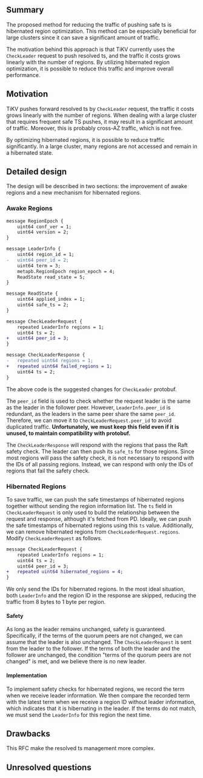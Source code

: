 ## Summary

The proposed method for reducing the traffic of pushing safe ts is hibernated region optimization. This method can be especially beneficial for large clusters since it can save a significant amount of traffic.

The motivation behind this approach is that TiKV currently uses the `CheckLeader` request to push resolved ts, and the traffic it costs grows linearly with the number of regions. By utilizing hibernated region optimization, it is possible to reduce this traffic and improve overall performance.

## Motivation

TiKV pushes forward resolved ts by `CheckLeader` request, the traffic it costs grows linearly with the number of regions. When dealing with a large cluster that requires frequent safe TS pushes, it may result in a significant amount of traffic. Moreover, this is probably cross-AZ traffic, which is not free.

By optimizing hibernated regions, it is possible to reduce traffic significantly. In a large cluster, many regions are not accessed and remain in a hibernated state.

## Detailed design

The design will be described in two sections: the improvement of awake regions and a new mechanism for hibernated regions.

### Awake Regions

```diff
message RegionEpoch {
    uint64 conf_ver = 1;
    uint64 version = 2;
}

message LeaderInfo {
    uint64 region_id = 1;
-   uint64 peer_id = 2;
    uint64 term = 3;
    metapb.RegionEpoch region_epoch = 4;
    ReadState read_state = 5;
}

message ReadState {
    uint64 applied_index = 1;
    uint64 safe_ts = 2;
}

message CheckLeaderRequest {
    repeated LeaderInfo regions = 1;
    uint64 ts = 2;
+   uint64 peer_id = 3;
}

message CheckLeaderResponse {
-   repeated uint64 regions = 1;
+   repeated uint64 failed_regions = 1;
    uint64 ts = 2;
}
```

The above code is the suggested changes for `CheckLeader` protobuf.

The `peer_id` field is used to check whether the request leader is the same as the leader in the follower peer. However, `LeaderInfo.peer_id` is redundant, as the leaders in the same peer share the same `peer_id`. Therefore, we can move it to `CheckLeaderRequest.peer_id` to avoid duplicated traffic. **Unfortunately, we must keep this field even if it is unused, to maintain compatibility with protobuf.**

The `CheckLeaderResponse` will respond with the regions that pass the Raft safety check. The leader can then push its `safe_ts` for those regions. Since most regions will pass the safety check, it is not necessary to respond with the IDs of all passing regions. Instead, we can respond with only the IDs of regions that fail the safety check.

### Hibernated Regions

To save traffic, we can push the safe timestamps of hibernated regions together without sending the region information list. The `ts` field in `CheckLeaderRequest` is only used to build the relationship between the request and response, although it's fetched from PD. Ideally, we can push the safe timestamps of hibernated regions using this `ts` value. Additionally, we can remove hibernated regions from `CheckLeaderRequest.regions`. Modify `CheckLeaderRequest` as follows.

```diff
message CheckLeaderRequest {
    repeated LeaderInfo regions = 1;
    uint64 ts = 2;
    uint64 peer_id = 3;
+   repeated uint64 hibernated_regions = 4;
}
```

We only send the IDs for hibernated regions. In the most ideal situation, both `LeaderInfo` and the region ID in the response are skipped, reducing the traffic from 8 bytes to 1 byte per region.

#### Safety

As long as the leader remains unchanged, safety is guaranteed. Specifically, if the terms of the quorum peers are not changed, we can assume that the leader is also unchanged. The `CheckLeaderRequest` is sent from the leader to the follower. If the terms of both the leader and the follower are unchanged, the condition "terms of the quorum peers are not changed" is met, and we believe there is no new leader.

#### Implementation

To implement safety checks for hibernated regions, we record the term when we receive leader information. We then compare the recorded term with the latest term when we receive a region ID without leader information, which indicates that it is hibernating in the leader. If the terms do not match, we must send the `LeaderInfo` for this region the next time.

## Drawbacks

This RFC make the resolved ts management more complex.

## Unresolved questions
